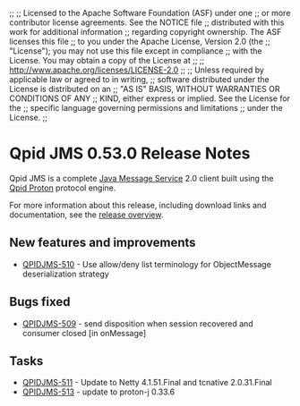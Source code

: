 ;;
;; Licensed to the Apache Software Foundation (ASF) under one
;; or more contributor license agreements.  See the NOTICE file
;; distributed with this work for additional information
;; regarding copyright ownership.  The ASF licenses this file
;; to you under the Apache License, Version 2.0 (the
;; "License"); you may not use this file except in compliance
;; with the License.  You may obtain a copy of the License at
;; 
;;   http://www.apache.org/licenses/LICENSE-2.0
;; 
;; Unless required by applicable law or agreed to in writing,
;; software distributed under the License is distributed on an
;; "AS IS" BASIS, WITHOUT WARRANTIES OR CONDITIONS OF ANY
;; KIND, either express or implied.  See the License for the
;; specific language governing permissions and limitations
;; under the License.
;;

# Qpid JMS 0.53.0 Release Notes

Qpid JMS is a complete [Java Message Service][jms] 2.0 client built
using the [Qpid Proton]({{site_url}}/proton/index.html) protocol
engine.

For more information about this release, including download links and
documentation, see the [release overview](index.html).

[jms]: http://en.wikipedia.org/wiki/Java_Message_Service


## New features and improvements

 - [QPIDJMS-510](https://issues.apache.org/jira/browse/QPIDJMS-510) - Use allow/deny list terminology for ObjectMessage deserialization strategy

## Bugs fixed

 - [QPIDJMS-509](https://issues.apache.org/jira/browse/QPIDJMS-509) - send disposition when session recovered and consumer closed [in onMessage]

## Tasks

 - [QPIDJMS-511](https://issues.apache.org/jira/browse/QPIDJMS-511) - Update to Netty 4.1.51.Final and tcnative 2.0.31.Final
 - [QPIDJMS-513](https://issues.apache.org/jira/browse/QPIDJMS-513) - update to proton-j 0.33.6